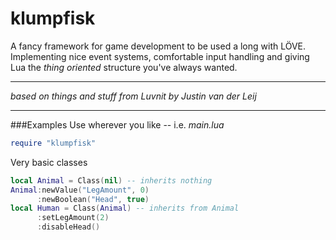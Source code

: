 klumpfisk
===

A fancy framework for game development to be used a long with LÖVE. Implementing nice event systems, comfortable input handling and giving Lua the *thing oriented* structure you've always wanted.

---
*based on things and stuff from Luvnit by Justin van der Leij*

---
###Examples
Use wherever you like -- i.e. *main.lua*
```lua
require "klumpfisk"
```
Very basic classes

```lua
local Animal = Class(nil) -- inherits nothing
Animal:newValue("LegAmount", 0)
	  :newBoolean("Head", true)
local Human = Class(Animal) -- inherits from Animal
	  :setLegAmount(2)
	  :disableHead()
```
